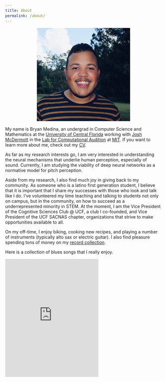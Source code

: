 ```yaml
---
title: About
permalink: /about/
---
```



<figure><center>
  <img width="300" src="/images/medina.png" data-action="zoom"/>
</center></figure>


My name is Bryan Medina, an undergrad in Computer Science and Mathematics at the [University of Central Florida](https://www.ucf.edu/) working with [Josh McDermott](https://web.mit.edu/jhm/www/) in the [Lab for Computational Audition](http://mcdermottlab.mit.edu/) at [MIT](http://web.mit.edu/).
If you want to learn more about me, check out my [CV](/cv).


As far as my research interests go, I am very interested in understanding the neural mechanisms that underlie human perception, especially of sound. Currently, I am studying the viability of deep neural networks as a normative model for pitch perception.

Aside from my research, I also find much joy in giving back to my community. As someone who is a latino first generation student, I believe that it is important that I share my successes with those who look and talk like I do. I've volunteered my time teaching and talking to students not only on campus, but in the community, on how to succeed as a underrepresented minority in STEM. At the moment, I am the Vice President of the Cognitive Sciences Club @ UCF, a club I co-founded, and Vice President of the UCF SACNAS chapter, organizations that strive to make opportunities available to all.

On my off-time, I enjoy biking, cooking new recipes, and playing a number of instruments (typically alto sax or electric guitar). I also find pleasure spending tons of money on my [record collection](https://www.discogs.com/user/bj_medina/collection).


Here is a collection of blues songs that I really enjoy.

<iframe src="https://open.spotify.com/embed/playlist/3CritZTZGaPIYAUaswTGFs" width="300" height="380" frameborder="0" allowtransparency="true" allow="encrypted-media"></iframe>
